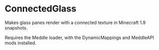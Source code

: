 # ConnectedGlass

Makes glass panes render with a connected texture in Minecraft 1.9 snapshots.

Requires the Meddle loader, with the DynamicMappings and MeddleAPI mods installed.

